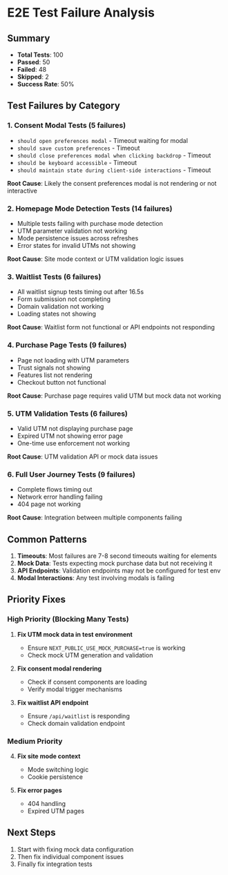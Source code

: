 # E2E Test Failure Analysis

## Summary
- **Total Tests**: 100
- **Passed**: 50
- **Failed**: 48
- **Skipped**: 2
- **Success Rate**: 50%

## Test Failures by Category

### 1. Consent Modal Tests (5 failures)
- `should open preferences modal` - Timeout waiting for modal
- `should save custom preferences` - Timeout
- `should close preferences modal when clicking backdrop` - Timeout
- `should be keyboard accessible` - Timeout
- `should maintain state during client-side interactions` - Timeout

**Root Cause**: Likely the consent preferences modal is not rendering or not interactive

### 2. Homepage Mode Detection Tests (14 failures)
- Multiple tests failing with purchase mode detection
- UTM parameter validation not working
- Mode persistence issues across refreshes
- Error states for invalid UTMs not showing

**Root Cause**: Site mode context or UTM validation logic issues

### 3. Waitlist Tests (6 failures)
- All waitlist signup tests timing out after 16.5s
- Form submission not completing
- Domain validation not working
- Loading states not showing

**Root Cause**: Waitlist form not functional or API endpoints not responding

### 4. Purchase Page Tests (9 failures)
- Page not loading with UTM parameters
- Trust signals not showing
- Features list not rendering
- Checkout button not functional

**Root Cause**: Purchase page requires valid UTM but mock data not working

### 5. UTM Validation Tests (6 failures)
- Valid UTM not displaying purchase page
- Expired UTM not showing error page
- One-time use enforcement not working

**Root Cause**: UTM validation API or mock data issues

### 6. Full User Journey Tests (9 failures)
- Complete flows timing out
- Network error handling failing
- 404 page not working

**Root Cause**: Integration between multiple components failing

## Common Patterns
1. **Timeouts**: Most failures are 7-8 second timeouts waiting for elements
2. **Mock Data**: Tests expecting mock purchase data but not receiving it
3. **API Endpoints**: Validation endpoints may not be configured for test env
4. **Modal Interactions**: Any test involving modals is failing

## Priority Fixes

### High Priority (Blocking Many Tests)
1. **Fix UTM mock data in test environment**
   - Ensure `NEXT_PUBLIC_USE_MOCK_PURCHASE=true` is working
   - Check mock UTM generation and validation

2. **Fix consent modal rendering**
   - Check if consent components are loading
   - Verify modal trigger mechanisms

3. **Fix waitlist API endpoint**
   - Ensure `/api/waitlist` is responding
   - Check domain validation endpoint

### Medium Priority
4. **Fix site mode context**
   - Mode switching logic
   - Cookie persistence

5. **Fix error pages**
   - 404 handling
   - Expired UTM pages

## Next Steps
1. Start with fixing mock data configuration
2. Then fix individual component issues
3. Finally fix integration tests